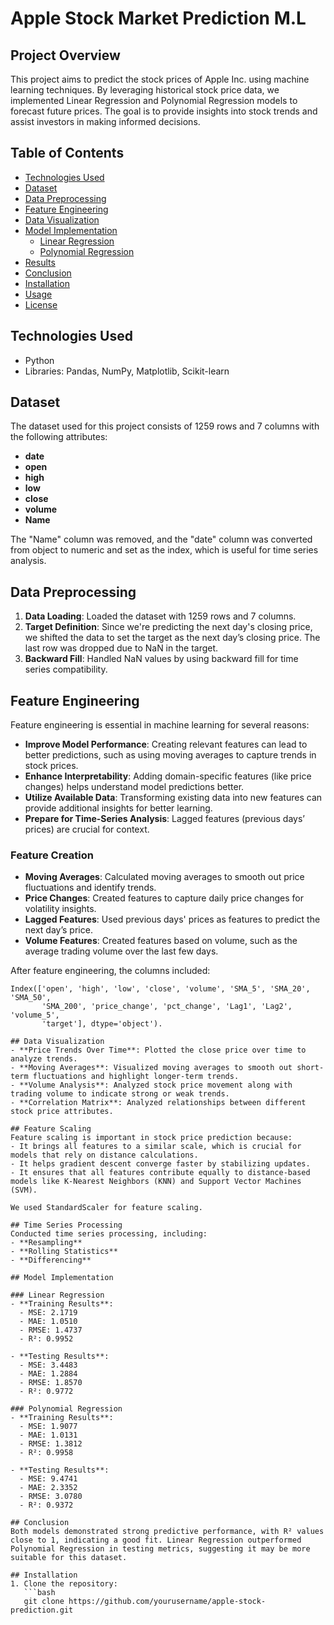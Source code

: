 # Apple Stock Market Prediction M.L

## Project Overview
This project aims to predict the stock prices of Apple Inc. using machine learning techniques. By leveraging historical stock price data, we implemented Linear Regression and Polynomial Regression models to forecast future prices. The goal is to provide insights into stock trends and assist investors in making informed decisions.

## Table of Contents
- [Technologies Used](#technologies-used)
- [Dataset](#dataset)
- [Data Preprocessing](#data-preprocessing)
- [Feature Engineering](#feature-engineering)
- [Data Visualization](#data-visualization)
- [Model Implementation](#model-implementation)
  - [Linear Regression](#linear-regression)
  - [Polynomial Regression](#polynomial-regression)
- [Results](#results)
- [Conclusion](#conclusion)
- [Installation](#installation)
- [Usage](#usage)
- [License](#license)

## Technologies Used
- Python
- Libraries: Pandas, NumPy, Matplotlib, Scikit-learn

## Dataset
The dataset used for this project consists of 1259 rows and 7 columns with the following attributes:
- **date**
- **open**
- **high**
- **low**
- **close**
- **volume**
- **Name**

The "Name" column was removed, and the "date" column was converted from object to numeric and set as the index, which is useful for time series analysis.

## Data Preprocessing
1. **Data Loading**: Loaded the dataset with 1259 rows and 7 columns.
2. **Target Definition**: Since we're predicting the next day's closing price, we shifted the data to set the target as the next day’s closing price. The last row was dropped due to NaN in the target.
3. **Backward Fill**: Handled NaN values by using backward fill for time series compatibility.

## Feature Engineering
Feature engineering is essential in machine learning for several reasons:
- **Improve Model Performance**: Creating relevant features can lead to better predictions, such as using moving averages to capture trends in stock prices.
- **Enhance Interpretability**: Adding domain-specific features (like price changes) helps understand model predictions better.
- **Utilize Available Data**: Transforming existing data into new features can provide additional insights for better learning.
- **Prepare for Time-Series Analysis**: Lagged features (previous days’ prices) are crucial for context.

### Feature Creation
- **Moving Averages**: Calculated moving averages to smooth out price fluctuations and identify trends.
- **Price Changes**: Created features to capture daily price changes for volatility insights.
- **Lagged Features**: Used previous days' prices as features to predict the next day’s price.
- **Volume Features**: Created features based on volume, such as the average trading volume over the last few days.

After feature engineering, the columns included:
```plaintext
Index(['open', 'high', 'low', 'close', 'volume', 'SMA_5', 'SMA_20', 'SMA_50',
       'SMA_200', 'price_change', 'pct_change', 'Lag1', 'Lag2', 'volume_5',
       'target'], dtype='object').

## Data Visualization
- **Price Trends Over Time**: Plotted the close price over time to analyze trends.
- **Moving Averages**: Visualized moving averages to smooth out short-term fluctuations and highlight longer-term trends.
- **Volume Analysis**: Analyzed stock price movement along with trading volume to indicate strong or weak trends.
- **Correlation Matrix**: Analyzed relationships between different stock price attributes.

## Feature Scaling
Feature scaling is important in stock price prediction because:
- It brings all features to a similar scale, which is crucial for models that rely on distance calculations.
- It helps gradient descent converge faster by stabilizing updates.
- It ensures that all features contribute equally to distance-based models like K-Nearest Neighbors (KNN) and Support Vector Machines (SVM).

We used StandardScaler for feature scaling.

## Time Series Processing
Conducted time series processing, including:
- **Resampling**
- **Rolling Statistics**
- **Differencing**

## Model Implementation

### Linear Regression
- **Training Results**:
  - MSE: 2.1719
  - MAE: 1.0510
  - RMSE: 1.4737
  - R²: 0.9952

- **Testing Results**:
  - MSE: 3.4483
  - MAE: 1.2884
  - RMSE: 1.8570
  - R²: 0.9772

### Polynomial Regression
- **Training Results**:
  - MSE: 1.9077
  - MAE: 1.0131
  - RMSE: 1.3812
  - R²: 0.9958

- **Testing Results**:
  - MSE: 9.4741
  - MAE: 2.3352
  - RMSE: 3.0780
  - R²: 0.9372

## Conclusion
Both models demonstrated strong predictive performance, with R² values close to 1, indicating a good fit. Linear Regression outperformed Polynomial Regression in testing metrics, suggesting it may be more suitable for this dataset.

## Installation
1. Clone the repository:
   ```bash
   git clone https://github.com/yourusername/apple-stock-prediction.git
